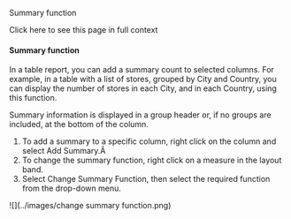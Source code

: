 Summary function

Click here to see this page in full context

####  Summary function

In a table report, you can add a summary count to selected columns. For
example, in a table with a list of stores, grouped by City and Country, you
can display the number of stores in each City, and in each Country, using this
function.

Summary information is displayed in a group header or, if no groups are
included, at the bottom of the column.

  1. To add a summary to a specific column, right click on the column and select Add Summary.Â 
  2. To change the summary function, right click on a measure in the layout band. 
  3. Select Change Summary Function, then select the required function from the drop-down menu. 

![](../images/change summary function.png)

